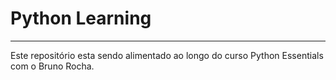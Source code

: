 # Python Learning 
------------------
Este repositório esta sendo alimentado ao longo do curso Python Essentials com o Bruno Rocha.
